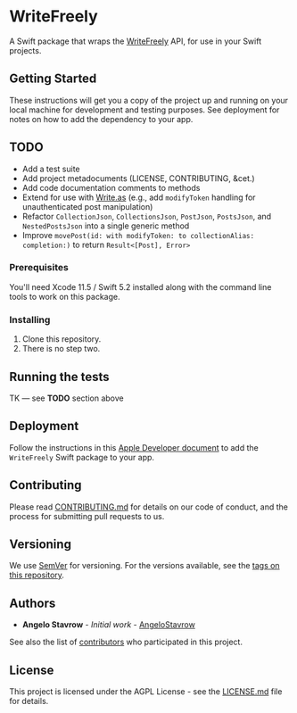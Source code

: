 # WriteFreely

A Swift package that wraps the [WriteFreely](https://writefreely.org) API, for use in your Swift projects.

## Getting Started

These instructions will get you a copy of the project up and running on your local machine for development and testing purposes. See deployment for notes on how to add the dependency to your app.

## TODO

- Add a test suite
- Add project metadocuments (LICENSE, CONTRIBUTING, &cet.)
- Add code documentation comments to methods
- Extend for use with [Write.as](https://write.as) (e.g., add `modifyToken` handling for unauthenticated post manipulation)
- Refactor `CollectionJson`, `CollectionsJson`, `PostJson`, `PostsJson`, and `NestedPostsJson` into a single generic method
- Improve `movePost(id: with modifyToken: to collectionAlias: completion:)` to return `Result<[Post], Error>`

### Prerequisites

You'll need Xcode 11.5 / Swift 5.2 installed along with the command line tools to work on this package.

### Installing

1. Clone this repository.
2. There is no step two.

## Running the tests

TK — see **TODO** section above

## Deployment

Follow the instructions in this [Apple Developer document](https://developer.apple.com/documentation/swift_packages/adding_package_dependencies_to_your_app) to add the `WriteFreely` Swift package to your app.

## Contributing

Please read [CONTRIBUTING.md](CONTRIBUTING.md) for details on our code of conduct, and the process for submitting pull requests to us.

## Versioning

We use [SemVer](http://semver.org/) for versioning. For the versions available, see the [tags on this repository](https://github.com/writeas/project_name/tags).

## Authors

* **Angelo Stavrow** - *Initial work* - [AngeloStavrow](https://github.com/AngeloStavrow)

See also the list of [contributors](https://github.com/writeas/project_name/contributors) who participated in this project.

## License

This project is licensed under the AGPL License - see the [LICENSE.md](LICENSE.md) file for details.
